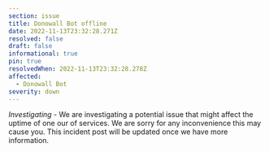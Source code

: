 ```yaml
---
section: issue
title: Donowall Bot offline
date: 2022-11-13T23:32:28.271Z
resolved: false
draft: false
informational: true
pin: true
resolvedWhen: 2022-11-13T23:32:28.278Z
affected:
  - Donowall Bot
severity: down
---
```

*Investigating* - We are investigating a potential issue that might affect the uptime of one our of services. We are sorry for any inconvenience this may cause you. This incident post will be updated once we have more information.